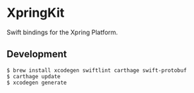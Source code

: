 # XpringKit

Swift bindings for the Xpring Platform.

## Development

```
$ brew install xcodegen swiftlint carthage swift-protobuf
$ carthage update
$ xcodegen generate
```
